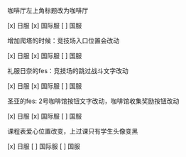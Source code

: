 咖啡厅左上角标题改为咖啡厅

[x] 日服
[x] 国际服
[ ] 国服

增加爬塔的时候：竞技场入口位置会改动

[x] 日服
[x] 国际服
[ ] 国服

礼服日奈的fes：竞技场的跳过战斗文字改动

[x] 日服
[x] 国际服
[ ] 国服

圣亚的fes: 2号咖啡馆按钮文字改动，咖啡馆收集奖励按钮改动

[x] 日服
[x] 国际服
[ ] 国服

课程表爱心位置改变，上过课只有学生头像变黑

[x] 日服
[ ] 国际服
[ ] 国服